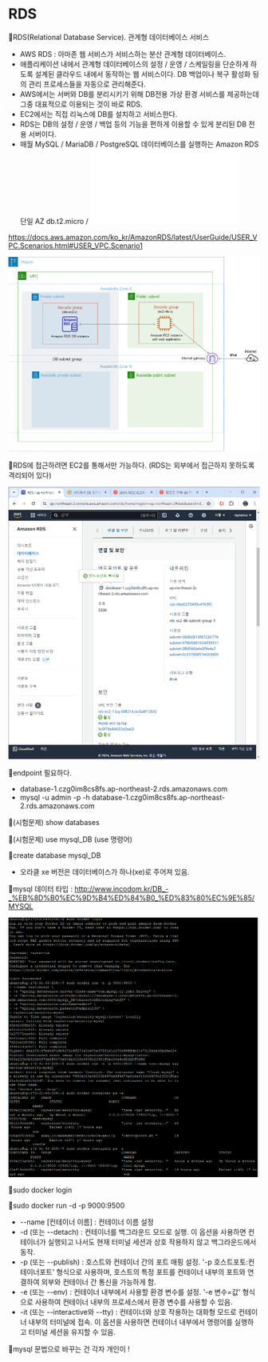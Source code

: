 # RDS
📌RDS(Relational Database Service). 관계형 데이터베이스 서비스
- AWS RDS : 아마존 웹 서비스가 서비스하는 분산 관계형 데이터베이스.
- 애플리케이션 내에서 관계형 데이터베이스의 설정 / 운영 / 스케일링을 단순하게 하도록 설계된 클라우드 내에서 동작하는 웹 서비스이다. DB 백업이나 복구 활성화 딍의 관리 프로세스들을 자동으로 관리해준다.
- AWS에서는 서버와 DB를 분리시키기 위해 DB전용 가상 환경 서비스를 제공하는데 그중 대표적으로 이용되는 것이 바로 RDS.
- EC2에서는 직접 리눅스에 DB를 설치하고 서비스한다.
- RDS는 DB의 설정 / 운영 / 백업 등의 기능을 편하게 이용할 수 있게 분리된 DB 전용 서버이다.
- 매월 MySQL / MariaDB / PostgreSQL 데이터베이스를 실행하는 Amazon RDS 단일 AZ db.t2.micro / 
![](../image/3.%20RDS와%20EC2%20연동_배포.txt)

https://docs.aws.amazon.com/ko_kr/AmazonRDS/latest/UserGuide/USER_VPC.Scenarios.html#USER_VPC.Scenario1

![](../image/Pasted%20image%2020240514090727.png)

📌RDS에 접근하려면 EC2를 통해서만 가능하다. (RDS는 외부에서 접근하지 못하도록 격리되어 있다)

![](../image/Pasted%20image%2020240514100111.png)

📌endpoint 필요하다.
- database-1.czg0im8cs8fs.ap-northeast-2.rds.amazonaws.com
- mysql -u admin -p -h database-1.czg0im8cs8fs.ap-northeast-2.rds.amazonaws.com


📌(시험문제) show databases

📌(시험문제) use mysql_DB (use 명령어)

📌create database mysql_DB
- 오라클  xe 버전은 데이터베이스가 하나(xe)로 주어져 있음.

📌mysql 데이터 타입 : http://www.incodom.kr/DB_-_%EB%8D%B0%EC%9D%B4%ED%84%B0_%ED%83%80%EC%9E%85/MYSQL

![](../image/Pasted%20image%2020240514103753.png)

📌sudo docker login

📌sudo docker run -d -p 9000:9500
-  --name \[컨테이너 이름] : 컨테이너 이름 설정
- -d (또는 --detach) : 컨테이너를 백그라운드 모드로 실행. 이 옵션을 사용하면 컨테이너가 실행되고 나서도 현재 터미널 세션과 상호 작용하지 않고 백그라운드에서 동작.
- -p (또는 --publish) : 호스트와 컨테이너 간의 포트 매핑 설정. '-p 호스트포토:컨테이너포트' 형식으로 사용하며, 호스트의 특정 포트를 컨테이너 내부의 포트와 연결하여 외부와 컨테이너 간 통신을 가능하게 함.
- -e (또는 --env) : 컨테이너 내부에서 사용할 환경 변수를 설정. '-e 변수=값' 형식으로 사용하여 컨테이너 내부의 프로세스에서 환경 변수를 사용할 수 있음.
- -it (또는 --interactive와 --tty) : 컨테이너와 상호 작용하는 대화형 모드로 컨테이너 내부의 터미널에 접속. 이 옵션을 사용하면 컨테이너 내부에서 명령어를 실행하고 터미널 세션을 유지할 수 있음.

📌mysql 문법으로 바꾸는 건 각자 개인이 !
